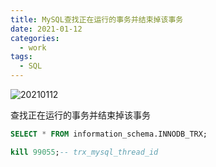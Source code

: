 ```yaml
---
title: MySQL查找正在运行的事务并结束掉该事务
date: 2021-01-12
categories:
  - work
tags:
  - SQL
---
```


![20210112](https://fastly.jsdelivr.net/gh/qbmzc/images/md/wallhaven-z8mq8y.jpg)

<!-- more -->

查找正在运行的事务并结束掉该事务

```sql
SELECT * FROM information_schema.INNODB_TRX;

kill 99055;-- trx_mysql_thread_id
```